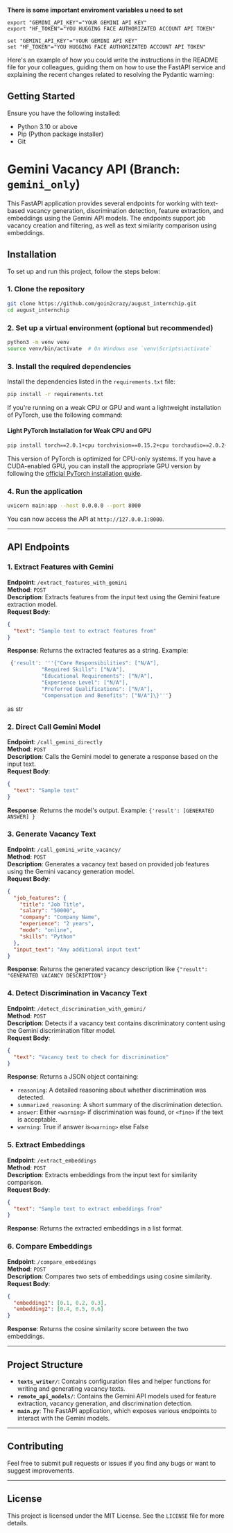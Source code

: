 **There is some important enviroment variables u need to set**

```Linux Ubuntu Terminal 
export "GEMINI_API_KEY"="YOUR GEMINI API KEY"
export "HF_TOKEN"="YOU HUGGING FACE AUTHORIZATED ACCOUNT API TOKEN" 
```

```Windows cmd 
set "GEMINI_API_KEY"="YOUR GEMINI API KEY"
set "HF_TOKEN"="YOU HUGGING FACE AUTHORIZATED ACCOUNT API TOKEN" 
```
Here's an example of how you could write the instructions in the README file for your colleagues, guiding them on how to use the FastAPI service and explaining the recent changes related to resolving the Pydantic warning:

## Getting Started

Ensure you have the following installed:

- Python 3.10 or above
- Pip (Python package installer)
- Git

# Gemini Vacancy API (Branch: `gemini_only`)

This FastAPI application provides several endpoints for working with text-based vacancy generation, discrimination detection, feature extraction, and embeddings using the Gemini API models. The endpoints support job vacancy creation and filtering, as well as text similarity comparison using embeddings.

## Installation

To set up and run this project, follow the steps below:

### 1. Clone the repository

```bash
git clone https://github.com/goin2crazy/august_internchip.git
cd august_internchip
```

### 2. Set up a virtual environment (optional but recommended)

```bash
python3 -m venv venv
source venv/bin/activate  # On Windows use `venv\Scripts\activate`
```

### 3. Install the required dependencies

Install the dependencies listed in the `requirements.txt` file:

```bash
pip install -r requirements.txt
```

If you're running on a weak CPU or GPU and want a lightweight installation of PyTorch, use the following command:

#### Light PyTorch Installation for Weak CPU and GPU

```bash
pip install torch==2.0.1+cpu torchvision==0.15.2+cpu torchaudio==2.0.2+cpu -f https://download.pytorch.org/whl/torch_stable.html
```

This version of PyTorch is optimized for CPU-only systems. If you have a CUDA-enabled GPU, you can install the appropriate GPU version by following the [official PyTorch installation guide](https://pytorch.org/get-started/locally/).

### 4. Run the application

```bash
uvicorn main:app --host 0.0.0.0 --port 8000
```

You can now access the API at `http://127.0.0.1:8000`.

---

## API Endpoints

### 1. **Extract Features with Gemini**  
   **Endpoint**: `/extract_features_with_gemini`  
   **Method**: `POST`  
   **Description**: Extracts features from the input text using the Gemini feature extraction model.  
   **Request Body**:
   ```json
   {
     "text": "Sample text to extract features from"
   }
   ```
   **Response**: Returns the extracted features as a string.
   Example: 

   ```python
    {'result': '''{"Core Responsibilities": ["N/A"],
              "Required Skills": ["N/A"],
              "Educational Requirements": ["N/A"],
              "Experience Level": ["N/A"],
              "Preferred Qualifications": ["N/A"],
              "Compensation and Benefits": ["N/A"]\}'''}
  ```
  as str

### 2. **Direct Call Gemini Model**  
   **Endpoint**: `/call_gemini_directly`  
   **Method**: `POST`  
   **Description**: Calls the Gemini model to generate a response based on the input text.  
   **Request Body**:
   ```json
   {
     "text": "Sample text"
   }
   ```
   **Response**: Returns the model's output.
   Example: `{'result': [GENERATED ANSWER] }`

### 3. **Generate Vacancy Text**  
   **Endpoint**: `/call_gemini_write_vacancy/`  
   **Method**: `POST`  
   **Description**: Generates a vacancy text based on provided job features using the Gemini vacancy generation model.  
   **Request Body**:
   ```json
   {
     "job_features": {
       "title": "Job Title",
       "salary": "50000",
       "company": "Company Name",
       "experience": "2 years",
       "mode": "online",
       "skills": "Python"
     },
     "input_text": "Any additional input text"
   }
   ```
   **Response**: Returns the generated vacancy description like `{"result": "GENERATED VACANCY DESCRIPTION"}`

### 4. **Detect Discrimination in Vacancy Text**  
   **Endpoint**: `/detect_discrimination_with_gemini/`  
   **Method**: `POST`  
   **Description**: Detects if a vacancy text contains discriminatory content using the Gemini discrimination filter model.  
   **Request Body**:
   ```json
   {
     "text": "Vacancy text to check for discrimination"
   }
   ```
   **Response**: Returns a JSON object containing:
   - `reasoning`: A detailed reasoning about whether discrimination was detected.
   - `summarized_reasoning`: A short summary of the discrimination detection.
   - `answer`: Either `<warning>` if discrimination was found, or `<fine>` if the text is acceptable.
   - `warning`: True if answer is`<warning>` else False  

### 5. **Extract Embeddings**  
   **Endpoint**: `/extract_embeddings`  
   **Method**: `POST`  
   **Description**: Extracts embeddings from the input text for similarity comparison.  
   **Request Body**:
   ```json
   {
     "text": "Sample text to extract embeddings from"
   }
   ```
   **Response**: Returns the extracted embeddings in a list format.

### 6. **Compare Embeddings**  
   **Endpoint**: `/compare_embeddings`  
   **Method**: `POST`  
   **Description**: Compares two sets of embeddings using cosine similarity.  
   **Request Body**:
   ```json
   {
     "embedding1": [0.1, 0.2, 0.3],
     "embedding2": [0.4, 0.5, 0.6]
   }
   ```
   **Response**: Returns the cosine similarity score between the two embeddings.

---

## Project Structure

- **`texts_writer/`**: Contains configuration files and helper functions for writing and generating vacancy texts.
- **`remote_api_models/`**: Contains the Gemini API models used for feature extraction, vacancy generation, and discrimination detection.
- **`main.py`**: The FastAPI application, which exposes various endpoints to interact with the Gemini models.

---

## Contributing

Feel free to submit pull requests or issues if you find any bugs or want to suggest improvements.

---

## License

This project is licensed under the MIT License. See the `LICENSE` file for more details.

